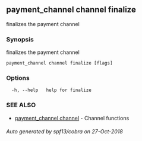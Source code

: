 ## payment_channel channel finalize

finalizes the payment channel

### Synopsis

finalizes the payment channel

```
payment_channel channel finalize [flags]
```

### Options

```
  -h, --help   help for finalize
```

### SEE ALSO

* [payment_channel channel](payment_channel_channel.md)	 - Channel functions

###### Auto generated by spf13/cobra on 27-Oct-2018
